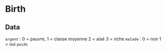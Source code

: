 # Birth

## Data

`argent` : 0 = pauvre, 1 = classe moyenne 2 = aisé 3 = riche
`malade` : 0 = non 1 = oui
`poids`
